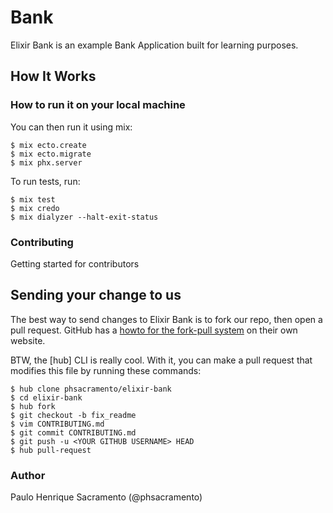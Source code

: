 # Bank

Elixir Bank is an example Bank Application built for learning purposes.

## How It Works

### How to run it on your local machine

You can then run it using mix:

```shell
$ mix ecto.create
$ mix ecto.migrate
$ mix phx.server
```

To run tests, run:

```shell
$ mix test
$ mix credo
$ mix dialyzer --halt-exit-status
```

### Contributing

Getting started for contributors

Sending your change to us
-------------------------

The best way to send changes to Elixir Bank is to fork our repo, then open a pull request.
GitHub has a [howto for the fork-pull system] on their own website.

[howto for the fork-pull system]: https://help.github.com/articles/fork-a-repo/

BTW, the [hub] CLI is really cool.
With it,
you can make a pull request that modifies this file by running these commands:

    $ hub clone phsacramento/elixir-bank
    $ cd elixir-bank
    $ hub fork
    $ git checkout -b fix_readme
    $ vim CONTRIBUTING.md
    $ git commit CONTRIBUTING.md
    $ git push -u <YOUR GITHUB USERNAME> HEAD
    $ hub pull-request


### Author

Paulo Henrique Sacramento (@phsacramento)

